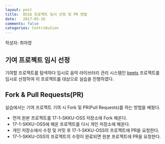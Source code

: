 ```yaml
---
layout: post
title:  0516 프로젝트 임시 선정 및 PR 방법
date:   2017-05-16
comments: false
categories: Contribution
---
```


작성자: 최아영

## 기여 프로젝트 임시 선정

기여할 프로젝트를 탐색하다 임시로 음악 라이브러리 관리 시스템인 [beets](https://github.com/beetbox/beets) 프로젝트를 임시로 선정하여 이 프로젝트를 대상으로 실습을 진행하였다.

## Fork & Pull Requests(PR)

실습에서는 기여 프로젝트 기여 시 Fork 및 PR(Pull Requests)를 하는 방법을 배웠다.

* 먼저 원본 프로젝트를 17-1-SKKU-OSS 저장소에 Fork 해온다.
* 17-1-SKKU-OSS에 해온 프로젝트를 다시 개인 저장소에 해온다.
* 개인 저장소에서 수정 및 커밋 후 17-1-SKKU-OSS의 프로젝트에 PR을 요청한다.
* 17-1-SKKU-OSS의 프로젝트의 수정이 완료되면 원본 프로젝트에 PR을 요청한다.
